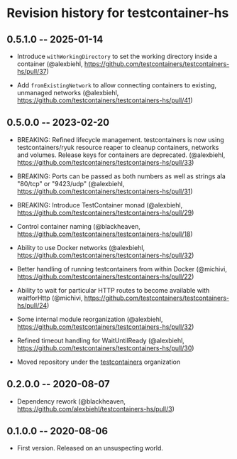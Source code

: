 # Revision history for testcontainer-hs

## 0.5.1.0 -- 2025-01-14

* Introduce `withWorkingDirectory` to set the working directory inside a container (@alexbiehl, https://github.com/testcontainers/testcontainers-hs/pull/37)

* Add `fromExistingNetwork` to allow connecting containers to existing, unmanaged networks (@alexbiehl, https://github.com/testcontainers/testcontainers-hs/pull/41)

## 0.5.0.0 -- 2023-02-20

* BREAKING: Refined lifecycle management. testcontainers is now using testcontainers/ryuk resource reaper to cleanup containers, networks and volumes. Release keys for containers are deprecated. (@alexbiehl, https://github.com/testcontainers/testcontainers-hs/pull/33)

* BREAKING: Ports can be passed as both numbers as well as strings ala "80/tcp" or "9423/udp" (@alexbiehl, https://github.com/testcontainers/testcontainers-hs/pull/31)

* BREAKING: Introduce TestContainer monad (@alexbiehl, https://github.com/testcontainers/testcontainers-hs/pull/29)

* Control container naming (@blackheaven, https://github.com/testcontainers/testcontainers-hs/pull/18)

* Ability to use Docker networks (@alexbiehl, https://github.com/testcontainers/testcontainers-hs/pull/32)

* Better handling of running testcontainers from within Docker (@michivi, https://github.com/testcontainers/testcontainers-hs/pull/22)

* Ability to wait for particular HTTP routes to become available with waitforHttp (@michivi, https://github.com/testcontainers/testcontainers-hs/pull/24)

* Some internal module reorganization (@alexbiehl, https://github.com/testcontainers/testcontainers-hs/pull/32)

* Refined timeout handling for WaitUntilReady (@alexbiehl, https://github.com/testcontainers/testcontainers-hs/pull/30)

* Moved repository under the [testcontainers](https://github.com/testcontainers) organization

## 0.2.0.0 -- 2020-08-07

* Dependency rework (@blackheaven, https://github.com/alexbiehl/testcontainers-hs/pull/3)

## 0.1.0.0 -- 2020-08-06

* First version. Released on an unsuspecting world.
